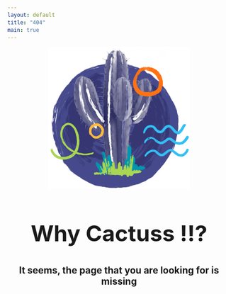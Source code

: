 ```yaml
---
layout: default
title: "404"
main: true
---
```

<div class="intro-animation">
    <section class="explanation">
        <div align="center">
            <img src="/assets/404.png" width="320" style="align-center; vertical-align: middle">
            <h1 class="intro" style="font-size: 50px;">Why Cactuss !!?</h1>
            <h2 class="intro">It seems, the page that you are looking for is missing
            </h2>
        </div>
    </section>
</div>